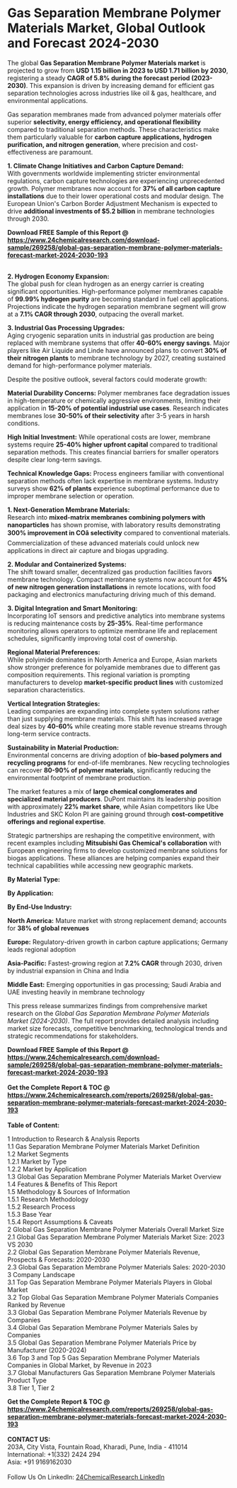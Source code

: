 <h1>Gas Separation Membrane Polymer Materials Market, Global Outlook and Forecast 2024-2030</h1><p>The global <strong>Gas Separation Membrane Polymer Materials market</strong> is projected to grow from <strong>USD 1.15 billion in 2023 to USD 1.71 billion by 2030</strong>, registering a steady <strong>CAGR of 5.8% during the forecast period (2023-2030)</strong>. This expansion is driven by increasing demand for efficient gas separation technologies across industries like oil &amp; gas, healthcare, and environmental applications.</p><p>Gas separation membranes made from advanced polymer materials offer superior <strong>selectivity, energy efficiency, and operational flexibility</strong> compared to traditional separation methods. These characteristics make them particularly valuable for <strong>carbon capture applications, hydrogen purification, and nitrogen generation</strong>, where precision and cost-effectiveness are paramount.</p><p><strong>1. Climate Change Initiatives and Carbon Capture Demand:</strong><br>
With governments worldwide implementing stricter environmental regulations, carbon capture technologies are experiencing unprecedented growth. Polymer membranes now account for <strong>37% of all carbon capture installations</strong> due to their lower operational costs and modular design. The European Union's Carbon Border Adjustment Mechanism is expected to drive <strong>additional investments of $5.2 billion</strong> in membrane technologies through 2030.</p><div><b>Download FREE Sample of this Report @ 
            <a href="https://www.24chemicalresearch.com/download-sample/269258/global-gas-separation-membrane-polymer-materials-forecast-market-2024-2030-193">
            https://www.24chemicalresearch.com/download-sample/269258/global-gas-separation-membrane-polymer-materials-forecast-market-2024-2030-193</a></b></div><br><p><strong>2. Hydrogen Economy Expansion:</strong><br>
The global push for clean hydrogen as an energy carrier is creating significant opportunities. High-performance polymer membranes capable of <strong>99.99% hydrogen purity</strong> are becoming standard in fuel cell applications. Projections indicate the hydrogen separation membrane segment will grow at a <strong>7.1% CAGR through 2030</strong>, outpacing the overall market.</p><p><strong>3. Industrial Gas Processing Upgrades:</strong><br>
Aging cryogenic separation units in industrial gas production are being replaced with membrane systems that offer <strong>40-60% energy savings</strong>. Major players like Air Liquide and Linde have announced plans to convert <strong>30% of their nitrogen plants</strong> to membrane technology by 2027, creating sustained demand for high-performance polymer materials.</p><p>Despite the positive outlook, several factors could moderate growth:</p><p><strong>Material Durability Concerns:</strong> Polymer membranes face degradation issues in high-temperature or chemically aggressive environments, limiting their application in <strong>15-20% of potential industrial use cases</strong>. Research indicates membranes lose <strong>30-50% of their selectivity</strong> after 3-5 years in harsh conditions.</p><p><strong>High Initial Investment:</strong> While operational costs are lower, membrane systems require <strong>25-40% higher upfront capital</strong> compared to traditional separation methods. This creates financial barriers for smaller operators despite clear long-term savings.</p><p><strong>Technical Knowledge Gaps:</strong> Process engineers familiar with conventional separation methods often lack expertise in membrane systems. Industry surveys show <strong>62% of plants</strong> experience suboptimal performance due to improper membrane selection or operation.</p><p><strong>1. Next-Generation Membrane Materials:</strong><br>
Research into <strong>mixed-matrix membranes combining polymers with nanoparticles</strong> has shown promise, with laboratory results demonstrating <strong>300% improvement in COâ selectivity</strong> compared to conventional materials. Commercialization of these advanced materials could unlock new applications in direct air capture and biogas upgrading.</p><p><strong>2. Modular and Containerized Systems:</strong><br>
The shift toward smaller, decentralized gas production facilities favors membrane technology. Compact membrane systems now account for <strong>45% of new nitrogen generation installations</strong> in remote locations, with food packaging and electronics manufacturing driving much of this demand.</p><p><strong>3. Digital Integration and Smart Monitoring:</strong><br>
Incorporating IoT sensors and predictive analytics into membrane systems is reducing maintenance costs by <strong>25-35%</strong>. Real-time performance monitoring allows operators to optimize membrane life and replacement schedules, significantly improving total cost of ownership.</p><p><strong>Regional Material Preferences:</strong><br>
	While polyimide dominates in North America and Europe, Asian markets show stronger preference for polyamide membranes due to different gas composition requirements. This regional variation is prompting manufacturers to develop <strong>market-specific product lines</strong> with customized separation characteristics.</p><p><strong>Vertical Integration Strategies:</strong><br>
	Leading companies are expanding into complete system solutions rather than just supplying membrane materials. This shift has increased average deal sizes by <strong>40-60%</strong> while creating more stable revenue streams through long-term service contracts.</p><p><strong>Sustainability in Material Production:</strong><br>
	Environmental concerns are driving adoption of <strong>bio-based polymers and recycling programs</strong> for end-of-life membranes. New recycling technologies can recover <strong>80-90% of polymer materials</strong>, significantly reducing the environmental footprint of membrane production.</p><p>The market features a mix of <strong>large chemical conglomerates and specialized material producers</strong>. DuPont maintains its leadership position with approximately <strong>22% market share</strong>, while Asian competitors like Ube Industries and SKC Kolon PI are gaining ground through <strong>cost-competitive offerings and regional expertise</strong>.</p><p>Strategic partnerships are reshaping the competitive environment, with recent examples including <strong>Mitsubishi Gas Chemical's collaboration</strong> with European engineering firms to develop customized membrane solutions for biogas applications. These alliances are helping companies expand their technical capabilities while accessing new geographic markets.</p><p><strong>By Material Type:</strong></p><p><strong>By Application:</strong></p><p><strong>By End-Use Industry:</strong></p><p><strong>North America:</strong> Mature market with strong replacement demand; accounts for <strong>38% of global revenues</strong></p><p><strong>Europe:</strong> Regulatory-driven growth in carbon capture applications; Germany leads regional adoption</p><p><strong>Asia-Pacific:</strong> Fastest-growing region at <strong>7.2% CAGR</strong> through 2030, driven by industrial expansion in China and India</p><p><strong>Middle East:</strong> Emerging opportunities in gas processing; Saudi Arabia and UAE investing heavily in membrane technology</p><p>This press release summarizes findings from comprehensive market research on the <em>Global Gas Separation Membrane Polymer Materials Market (2024-2030)</em>. The full report provides detailed analysis including market size forecasts, competitive benchmarking, technological trends and strategic recommendations for stakeholders.</p><div><b>Download FREE Sample of this Report @ 
            <a href="https://www.24chemicalresearch.com/download-sample/269258/global-gas-separation-membrane-polymer-materials-forecast-market-2024-2030-193">
            https://www.24chemicalresearch.com/download-sample/269258/global-gas-separation-membrane-polymer-materials-forecast-market-2024-2030-193</a></b></div><br><div><b>Get the Complete Report & TOC @ 
            <a href="https://www.24chemicalresearch.com/reports/269258/global-gas-separation-membrane-polymer-materials-forecast-market-2024-2030-193">
            https://www.24chemicalresearch.com/reports/269258/global-gas-separation-membrane-polymer-materials-forecast-market-2024-2030-193</a></b></div><br>
            <b>Table of Content:</b><p>1 Introduction to Research & Analysis Reports<br />
    1.1 Gas Separation Membrane Polymer Materials Market Definition<br />
    1.2 Market Segments<br />
        1.2.1 Market by Type<br />
        1.2.2 Market by Application<br />
    1.3 Global Gas Separation Membrane Polymer Materials Market Overview<br />
    1.4 Features & Benefits of This Report<br />
    1.5 Methodology & Sources of Information<br />
        1.5.1 Research Methodology<br />
        1.5.2 Research Process<br />
        1.5.3 Base Year<br />
        1.5.4 Report Assumptions & Caveats<br />
2 Global Gas Separation Membrane Polymer Materials Overall Market Size<br />
    2.1 Global Gas Separation Membrane Polymer Materials Market Size: 2023 VS 2030<br />
    2.2 Global Gas Separation Membrane Polymer Materials Revenue, Prospects & Forecasts: 2020-2030<br />
    2.3 Global Gas Separation Membrane Polymer Materials Sales: 2020-2030<br />
3 Company Landscape<br />
    3.1 Top Gas Separation Membrane Polymer Materials Players in Global Market<br />
    3.2 Top Global Gas Separation Membrane Polymer Materials Companies Ranked by Revenue<br />
    3.3 Global Gas Separation Membrane Polymer Materials Revenue by Companies<br />
    3.4 Global Gas Separation Membrane Polymer Materials Sales by Companies<br />
    3.5 Global Gas Separation Membrane Polymer Materials Price by Manufacturer (2020-2024)<br />
    3.6 Top 3 and Top 5 Gas Separation Membrane Polymer Materials Companies in Global Market, by Revenue in 2023<br />
    3.7 Global Manufacturers Gas Separation Membrane Polymer Materials Product Type<br />
    3.8 Tier 1, Tier 2</p><div><b>Get the Complete Report & TOC @ 
            <a href="https://www.24chemicalresearch.com/reports/269258/global-gas-separation-membrane-polymer-materials-forecast-market-2024-2030-193">
            https://www.24chemicalresearch.com/reports/269258/global-gas-separation-membrane-polymer-materials-forecast-market-2024-2030-193</a></b></div><br><b>CONTACT US:</b><br>
            203A, City Vista, Fountain Road, Kharadi, Pune, India - 411014<br>
            International: +1(332) 2424 294<br>
            Asia: +91 9169162030 <br><br>
            Follow Us On LinkedIn: <a href="https://www.linkedin.com/company/24chemicalresearch/">24ChemicalResearch LinkedIn</a>